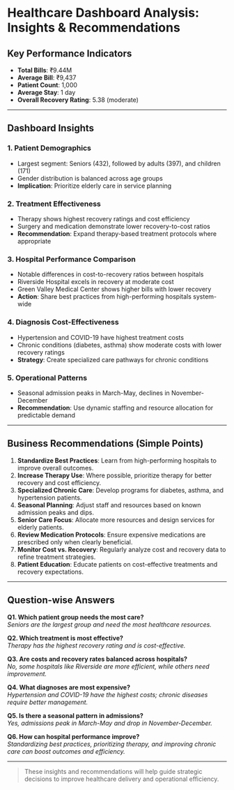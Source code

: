 # Healthcare Dashboard Analysis: Insights & Recommendations

## Key Performance Indicators

- **Total Bills**: ₹9.44M  
- **Average Bill**: ₹9,437  
- **Patient Count**: 1,000  
- **Average Stay**: 1 day  
- **Overall Recovery Rating**: 5.38 (moderate)

---

## Dashboard Insights

### 1. Patient Demographics
- Largest segment: Seniors (432), followed by adults (397), and children (171)
- Gender distribution is balanced across age groups
- **Implication**: Prioritize elderly care in service planning

### 2. Treatment Effectiveness
- Therapy shows highest recovery ratings and cost efficiency
- Surgery and medication demonstrate lower recovery-to-cost ratios
- **Recommendation**: Expand therapy-based treatment protocols where appropriate

### 3. Hospital Performance Comparison
- Notable differences in cost-to-recovery ratios between hospitals
- Riverside Hospital excels in recovery at moderate cost
- Green Valley Medical Center shows higher bills with lower recovery
- **Action**: Share best practices from high-performing hospitals system-wide

### 4. Diagnosis Cost-Effectiveness
- Hypertension and COVID-19 have highest treatment costs
- Chronic conditions (diabetes, asthma) show moderate costs with lower recovery ratings
- **Strategy**: Create specialized care pathways for chronic conditions

### 5. Operational Patterns
- Seasonal admission peaks in March-May, declines in November-December
- **Recommendation**: Use dynamic staffing and resource allocation for predictable demand

---

## Business Recommendations (Simple Points)

1. **Standardize Best Practices**: Learn from high-performing hospitals to improve overall outcomes.
2. **Increase Therapy Use**: Where possible, prioritize therapy for better recovery and cost efficiency.
3. **Specialized Chronic Care**: Develop programs for diabetes, asthma, and hypertension patients.
4. **Seasonal Planning**: Adjust staff and resources based on known admission peaks and dips.
5. **Senior Care Focus**: Allocate more resources and design services for elderly patients.
6. **Review Medication Protocols**: Ensure expensive medications are prescribed only when clearly beneficial.
7. **Monitor Cost vs. Recovery**: Regularly analyze cost and recovery data to refine treatment strategies.
8. **Patient Education**: Educate patients on cost-effective treatments and recovery expectations.

---

## Question-wise Answers

**Q1. Which patient group needs the most care?**  
_Seniors are the largest group and need the most healthcare resources._

**Q2. Which treatment is most effective?**  
_Therapy has the highest recovery rating and is cost-effective._

**Q3. Are costs and recovery rates balanced across hospitals?**  
_No, some hospitals like Riverside are more efficient, while others need improvement._

**Q4. What diagnoses are most expensive?**  
_Hypertension and COVID-19 have the highest costs; chronic diseases require better management._

**Q5. Is there a seasonal pattern in admissions?**  
_Yes, admissions peak in March-May and drop in November-December._

**Q6. How can hospital performance improve?**  
_Standardizing best practices, prioritizing therapy, and improving chronic care can boost outcomes and efficiency._

---

> These insights and recommendations will help guide strategic decisions to improve healthcare delivery and operational efficiency.
